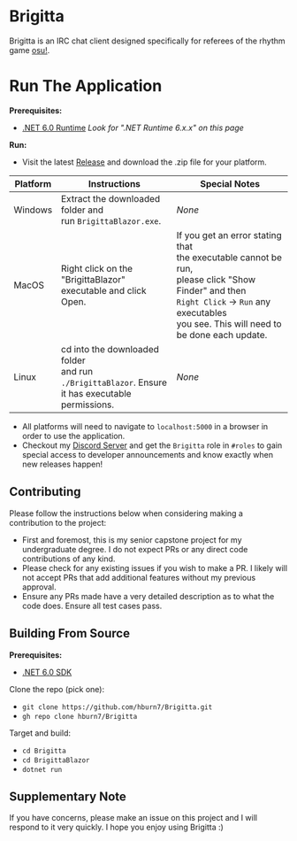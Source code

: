 # Brigitta

Brigitta is an IRC chat client designed specifically for referees of the rhythm game 
[osu!](https://osu.ppy.sh/home).

# Run The Application
**Prerequisites:**
- [.NET 6.0 Runtime](https://dotnet.microsoft.com/en-us/download/dotnet/6.0) *Look for ".NET Runtime 6.x.x" on this page*

**Run:** 
- Visit the latest [Release](https://github.com/hburn7/Brigitta/releases) and download the .zip file for your platform.

| Platform | Instructions                                                                                      | Special Notes                                                                                                                                                    |
|----------|---------------------------------------------------------------------------------------------------|------------------------------------------------------------------------------------------------------------------------------------------------------------------|
| Windows  | Extract the downloaded folder and<br/>run `BrigittaBlazor.exe`.                                         | *None*                                                                                                                                                           |
| MacOS    | Right click on the "BrigittaBlazor"<br/>executable and click Open.                                      | If you get an error stating that <br>the executable cannot be run,<br/>please click "Show Finder" and then <br/>`Right Click` -> `Run` any executables<br/> you see. This will need to be done each update. |
| Linux    | cd into the downloaded folder<br/>and run `./BrigittaBlazor`. Ensure<br/>it has executable permissions. | *None*                                                                                                                                                           |
- All platforms will need to navigate to `localhost:5000` in a browser in order to use the application.
- Checkout my [Discord Server](https://discord.gg/TjH3uZ8VgP) and get the `Brigitta` role in `#roles` to gain special access to developer announcements and know exactly when new releases happen!

## Contributing

Please follow the instructions below when considering making a contribution to the project:

- First and foremost, this is my senior capstone project for my undergraduate degree. I do not expect PRs or any direct code contributions of any kind.
- Please check for any existing issues if you wish to make a PR. I likely will not accept PRs that add additional features without my previous approval.
- Ensure any PRs made have a very detailed description as to what the code does. Ensure all test cases pass.

## Building From Source

**Prerequisites:**
- [.NET 6.0 SDK](https://dotnet.microsoft.com/en-us/download/dotnet/6.0)

Clone the repo (pick one):
- `git clone https://github.com/hburn7/Brigitta.git`
- `gh repo clone hburn7/Brigitta`

Target and build:
- `cd Brigitta`
- `cd BrigittaBlazor`
- `dotnet run`

<!-- Run test cases:
- `cd BrigittaTests` (run from repo's root directory)
- `dotnet test`
- You should see a result like this. The number of tests is likely to change, but there should never be any failed tests.

![Example test result where all tests have passed](https://user-images.githubusercontent.com/38370573/192799897-02f5c0a3-f5ab-4bb7-bd53-ac3fd589a91d.jpeg) -->

## Supplementary Note
If you have concerns, please make an issue on this project and I will respond to it very quickly. I hope you enjoy using Brigitta :)